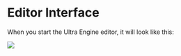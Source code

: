 # Editor Interface

When you start the Ultra Engine editor, it will look like this:

![](https://github.com/UltraEngine/Documentation/blob/master/Images/defaultviewmax.png?raw=true)
